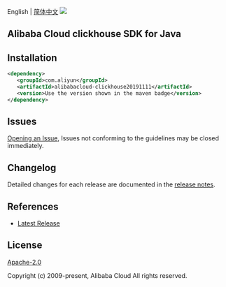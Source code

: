 English | [简体中文](README-CN.md)
![](https://aliyunsdk-pages.alicdn.com/icons/AlibabaCloud.svg)

## Alibaba Cloud clickhouse SDK for Java

## Installation

```xml
<dependency>
   <groupId>com.aliyun</groupId>
   <artifactId>alibabacloud-clickhouse20191111</artifactId>
   <version>Use the version shown in the maven badge</version>
</dependency>
```

## Issues
[Opening an Issue](https://github.com/aliyun/alibabacloud-java-async-sdk/issues/new), Issues not conforming to the guidelines may be closed immediately.

## Changelog
Detailed changes for each release are documented in the [release notes](./ChangeLog.txt).

## References
* [Latest Release](https://github.com/aliyun/alibabacloud-async-java-sdk/)

## License
[Apache-2.0](http://www.apache.org/licenses/LICENSE-2.0)

Copyright (c) 2009-present, Alibaba Cloud All rights reserved.